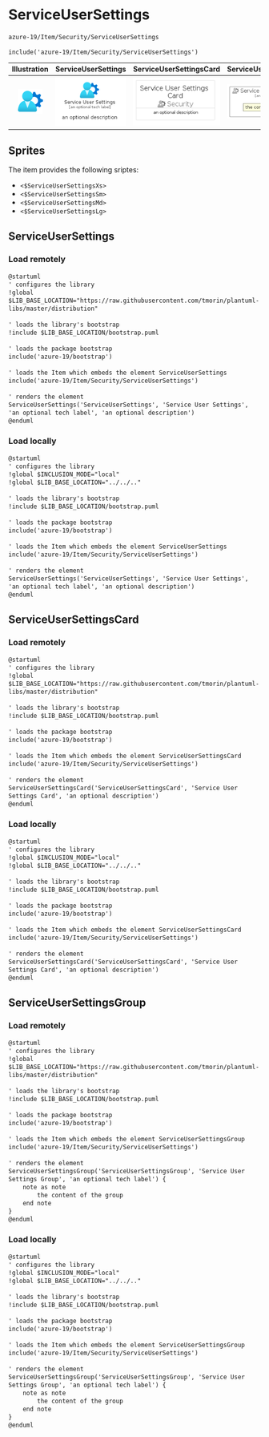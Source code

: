 # ServiceUserSettings


```text
azure-19/Item/Security/ServiceUserSettings
```

```text
include('azure-19/Item/Security/ServiceUserSettings')
```



| Illustration | ServiceUserSettings | ServiceUserSettingsCard | ServiceUserSettingsGroup |
| :---: | :---: | :---: | :---: |
| ![illustration for Illustration](../../../azure-19/Item/Security/ServiceUserSettings.png) | ![illustration for ServiceUserSettings](../../../azure-19/Item/Security/ServiceUserSettings.Local.png) | ![illustration for ServiceUserSettingsCard](../../../azure-19/Item/Security/ServiceUserSettingsCard.Local.png) | ![illustration for ServiceUserSettingsGroup](../../../azure-19/Item/Security/ServiceUserSettingsGroup.Local.png) |



## Sprites
The item provides the following sriptes:

- `<$ServiceUserSettingsXs>`
- `<$ServiceUserSettingsSm>`
- `<$ServiceUserSettingsMd>`
- `<$ServiceUserSettingsLg>`





## ServiceUserSettings

### Load remotely
```plantuml
@startuml
' configures the library
!global $LIB_BASE_LOCATION="https://raw.githubusercontent.com/tmorin/plantuml-libs/master/distribution"

' loads the library's bootstrap
!include $LIB_BASE_LOCATION/bootstrap.puml

' loads the package bootstrap
include('azure-19/bootstrap')

' loads the Item which embeds the element ServiceUserSettings
include('azure-19/Item/Security/ServiceUserSettings')

' renders the element
ServiceUserSettings('ServiceUserSettings', 'Service User Settings', 'an optional tech label', 'an optional description')
@enduml
```

### Load locally
```plantuml
@startuml
' configures the library
!global $INCLUSION_MODE="local"
!global $LIB_BASE_LOCATION="../../.."

' loads the library's bootstrap
!include $LIB_BASE_LOCATION/bootstrap.puml

' loads the package bootstrap
include('azure-19/bootstrap')

' loads the Item which embeds the element ServiceUserSettings
include('azure-19/Item/Security/ServiceUserSettings')

' renders the element
ServiceUserSettings('ServiceUserSettings', 'Service User Settings', 'an optional tech label', 'an optional description')
@enduml
```

## ServiceUserSettingsCard

### Load remotely
```plantuml
@startuml
' configures the library
!global $LIB_BASE_LOCATION="https://raw.githubusercontent.com/tmorin/plantuml-libs/master/distribution"

' loads the library's bootstrap
!include $LIB_BASE_LOCATION/bootstrap.puml

' loads the package bootstrap
include('azure-19/bootstrap')

' loads the Item which embeds the element ServiceUserSettingsCard
include('azure-19/Item/Security/ServiceUserSettings')

' renders the element
ServiceUserSettingsCard('ServiceUserSettingsCard', 'Service User Settings Card', 'an optional description')
@enduml
```

### Load locally
```plantuml
@startuml
' configures the library
!global $INCLUSION_MODE="local"
!global $LIB_BASE_LOCATION="../../.."

' loads the library's bootstrap
!include $LIB_BASE_LOCATION/bootstrap.puml

' loads the package bootstrap
include('azure-19/bootstrap')

' loads the Item which embeds the element ServiceUserSettingsCard
include('azure-19/Item/Security/ServiceUserSettings')

' renders the element
ServiceUserSettingsCard('ServiceUserSettingsCard', 'Service User Settings Card', 'an optional description')
@enduml
```

## ServiceUserSettingsGroup

### Load remotely
```plantuml
@startuml
' configures the library
!global $LIB_BASE_LOCATION="https://raw.githubusercontent.com/tmorin/plantuml-libs/master/distribution"

' loads the library's bootstrap
!include $LIB_BASE_LOCATION/bootstrap.puml

' loads the package bootstrap
include('azure-19/bootstrap')

' loads the Item which embeds the element ServiceUserSettingsGroup
include('azure-19/Item/Security/ServiceUserSettings')

' renders the element
ServiceUserSettingsGroup('ServiceUserSettingsGroup', 'Service User Settings Group', 'an optional tech label') {
    note as note
        the content of the group
    end note
}
@enduml
```

### Load locally
```plantuml
@startuml
' configures the library
!global $INCLUSION_MODE="local"
!global $LIB_BASE_LOCATION="../../.."

' loads the library's bootstrap
!include $LIB_BASE_LOCATION/bootstrap.puml

' loads the package bootstrap
include('azure-19/bootstrap')

' loads the Item which embeds the element ServiceUserSettingsGroup
include('azure-19/Item/Security/ServiceUserSettings')

' renders the element
ServiceUserSettingsGroup('ServiceUserSettingsGroup', 'Service User Settings Group', 'an optional tech label') {
    note as note
        the content of the group
    end note
}
@enduml
```

